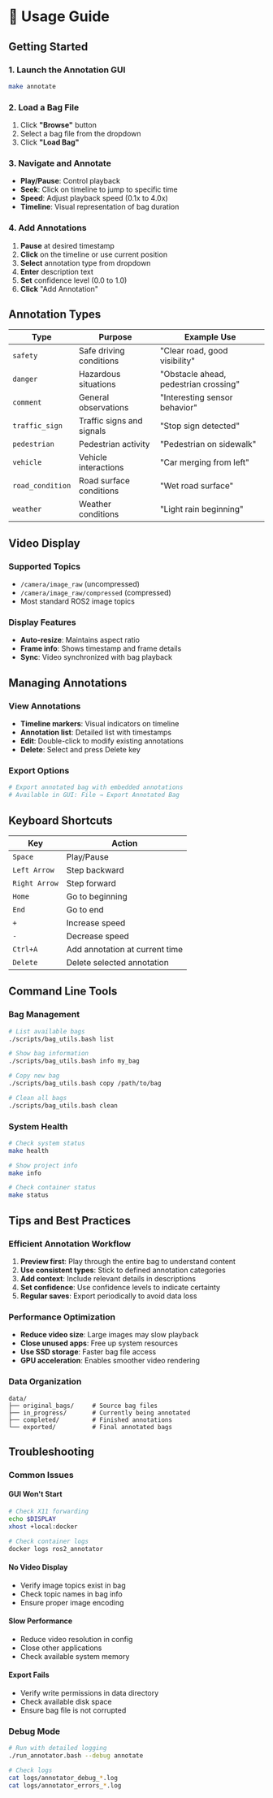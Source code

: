 # 📖 Usage Guide

## Getting Started

### 1. Launch the Annotation GUI
```bash
make annotate
```

### 2. Load a Bag File
1. Click **"Browse"** button
2. Select a bag file from the dropdown
3. Click **"Load Bag"**

### 3. Navigate and Annotate
- **Play/Pause**: Control playback
- **Seek**: Click on timeline to jump to specific time
- **Speed**: Adjust playback speed (0.1x to 4.0x)
- **Timeline**: Visual representation of bag duration

### 4. Add Annotations
1. **Pause** at desired timestamp
2. **Click** on the timeline or use current position
3. **Select** annotation type from dropdown
4. **Enter** description text
5. **Set** confidence level (0.0 to 1.0)
6. **Click** "Add Annotation"

## Annotation Types

| Type | Purpose | Example Use |
|------|---------|-------------|
| `safety` | Safe driving conditions | "Clear road, good visibility" |
| `danger` | Hazardous situations | "Obstacle ahead, pedestrian crossing" |
| `comment` | General observations | "Interesting sensor behavior" |
| `traffic_sign` | Traffic signs and signals | "Stop sign detected" |
| `pedestrian` | Pedestrian activity | "Pedestrian on sidewalk" |
| `vehicle` | Vehicle interactions | "Car merging from left" |
| `road_condition` | Road surface conditions | "Wet road surface" |
| `weather` | Weather conditions | "Light rain beginning" |

## Video Display

### Supported Topics
- `/camera/image_raw` (uncompressed)
- `/camera/image_raw/compressed` (compressed)
- Most standard ROS2 image topics

### Display Features
- **Auto-resize**: Maintains aspect ratio
- **Frame info**: Shows timestamp and frame details
- **Sync**: Video synchronized with bag playback

## Managing Annotations

### View Annotations
- **Timeline markers**: Visual indicators on timeline
- **Annotation list**: Detailed list with timestamps
- **Edit**: Double-click to modify existing annotations
- **Delete**: Select and press Delete key

### Export Options
```bash
# Export annotated bag with embedded annotations
# Available in GUI: File → Export Annotated Bag
```

## Keyboard Shortcuts

| Key | Action |
|-----|--------|
| `Space` | Play/Pause |
| `Left Arrow` | Step backward |
| `Right Arrow` | Step forward |
| `Home` | Go to beginning |
| `End` | Go to end |
| `+` | Increase speed |
| `-` | Decrease speed |
| `Ctrl+A` | Add annotation at current time |
| `Delete` | Delete selected annotation |

## Command Line Tools

### Bag Management
```bash
# List available bags
./scripts/bag_utils.bash list

# Show bag information
./scripts/bag_utils.bash info my_bag

# Copy new bag
./scripts/bag_utils.bash copy /path/to/bag

# Clean all bags
./scripts/bag_utils.bash clean
```

### System Health
```bash
# Check system status
make health

# Show project info
make info

# Check container status
make status
```

## Tips and Best Practices

### Efficient Annotation Workflow
1. **Preview first**: Play through the entire bag to understand content
2. **Use consistent types**: Stick to defined annotation categories
3. **Add context**: Include relevant details in descriptions
4. **Set confidence**: Use confidence levels to indicate certainty
5. **Regular saves**: Export periodically to avoid data loss

### Performance Optimization
- **Reduce video size**: Large images may slow playback
- **Close unused apps**: Free up system resources
- **Use SSD storage**: Faster bag file access
- **GPU acceleration**: Enables smoother video rendering

### Data Organization
```
data/
├── original_bags/     # Source bag files
├── in_progress/       # Currently being annotated
├── completed/         # Finished annotations
└── exported/          # Final annotated bags
```

## Troubleshooting

### Common Issues

#### GUI Won't Start
```bash
# Check X11 forwarding
echo $DISPLAY
xhost +local:docker

# Check container logs
docker logs ros2_annotator
```

#### No Video Display
- Verify image topics exist in bag
- Check topic names in bag info
- Ensure proper image encoding

#### Slow Performance
- Reduce video resolution in config
- Close other applications
- Check available system memory

#### Export Fails
- Verify write permissions in data directory
- Check available disk space
- Ensure bag file is not corrupted

### Debug Mode
```bash
# Run with detailed logging
./run_annotator.bash --debug annotate

# Check logs
cat logs/annotator_debug_*.log
cat logs/annotator_errors_*.log
```

